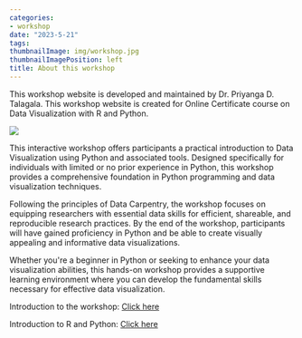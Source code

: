```yaml
---
categories:
- workshop
date: "2023-5-21"
tags:
thumbnailImage: img/workshop.jpg
thumbnailImagePosition: left
title: About this workshop
---
```





This workshop website is developed and maintained by Dr. Priyanga D. Talagala. This workshop website is created for Online Certificate course on Data Visualization with R and Python.

![](/img/workshop.jpg)

This interactive workshop offers participants a practical introduction to Data Visualization using Python and associated tools. Designed specifically for individuals with limited or no prior experience in Python, this workshop provides a comprehensive foundation in Python programming and data visualization techniques.

Following the principles of Data Carpentry, the workshop focuses on equipping researchers with essential data skills for efficient, shareable, and reproducible research practices. By the end of the workshop, participants will have gained proficiency in Python and be able to create visually appealing and informative data visualizations.

Whether you're a beginner in Python or seeking to enhance your data visualization abilities, this hands-on workshop provides a supportive learning environment where you can develop the fundamental skills necessary for effective data visualization.

Introduction to the workshop: [Click here](/slides/1_intro/1_workshop_intro)

Introduction to R and Python: [Click here](/slides/2_Intro_viz/1_RPython_viz_intro) 
